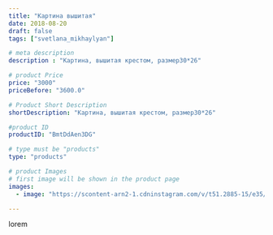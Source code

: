 ```yaml
---
title: "Картина вышитая"
date: 2018-08-20
draft: false
tags: ["svetlana_mikhaylyan"]

# meta description
description : "Картина, вышитая крестом, размер30*26"

# product Price
price: "3000"
priceBefore: "3600.0"

# Product Short Description
shortDescription: "Картина, вышитая крестом, размер30*26"

#product ID
productID: "BmtDdAen3DG"

# type must be "products"
type: "products"

# product Images
# first image will be shown in the product page
images:
  - image: "https://scontent-arn2-1.cdninstagram.com/v/t51.2885-15/e35/39092998_1736751326450250_8448617411908730880_n.jpg?se=7&tp=1&_nc_ht=scontent-arn2-1.cdninstagram.com&_nc_cat=106&_nc_ohc=eR4af0DKiYwAX-xa7c_&ccb=7-4&oh=79cc27dcc6089c06acb0ff656dc70372&oe=6082382C&_nc_sid=86f79a&ig_cache_key=MTg1MDE1MDIwOTQzNzI2NjExOA%3D%3D.2-ccb7-4"

---
```

lorem
